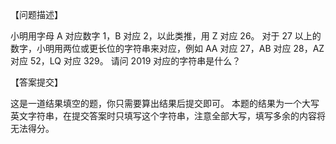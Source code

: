 【问题描述】

小明用字母 A 对应数字 1，B 对应 2，以此类推，用 Z 对应 26。
对于 27 以上的数字，小明用两位或更长位的字符串来对应，例如 AA 对应 27，AB 对应 28，AZ 对应 52，LQ 对应 329。
请问 2019 对应的字符串是什么？

【答案提交】

这是一道结果填空的题，你只需要算出结果后提交即可。
本题的结果为一个大写英文字符串，在提交答案时只填写这个字符串，注意全部大写，填写多余的内容将无法得分。
